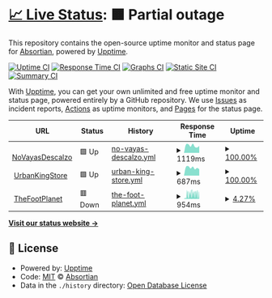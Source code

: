 # [📈 Live Status](https://moon.status.absor.top): <!--live status--> **🟧 Partial outage**

This repository contains the open-source uptime monitor and status page for [Absortian](https://moon.status.absor.top), powered by [Upptime](https://github.com/upptime/upptime).

[![Uptime CI](https://github.com/Absortian/AbsorStatus/workflows/Uptime%20CI/badge.svg)](https://github.com/Absortian/AbsorStatus/actions?query=workflow%3A%22Uptime+CI%22)
[![Response Time CI](https://github.com/Absortian/AbsorStatus/workflows/Response%20Time%20CI/badge.svg)](https://github.com/Absortian/AbsorStatus/actions?query=workflow%3A%22Response+Time+CI%22)
[![Graphs CI](https://github.com/Absortian/AbsorStatus/workflows/Graphs%20CI/badge.svg)](https://github.com/Absortian/AbsorStatus/actions?query=workflow%3A%22Graphs+CI%22)
[![Static Site CI](https://github.com/Absortian/AbsorStatus/workflows/Static%20Site%20CI/badge.svg)](https://github.com/Absortian/AbsorStatus/actions?query=workflow%3A%22Static+Site+CI%22)
[![Summary CI](https://github.com/Absortian/AbsorStatus/workflows/Summary%20CI/badge.svg)](https://github.com/Absortian/AbsorStatus/actions?query=workflow%3A%22Summary+CI%22)

With [Upptime](https://upptime.js.org), you can get your own unlimited and free uptime monitor and status page, powered entirely by a GitHub repository. We use [Issues](https://github.com/Absortian/AbsorStatus/issues) as incident reports, [Actions](https://github.com/Absortian/AbsorStatus/actions) as uptime monitors, and [Pages](https://moon.status.absor.top) for the status page.

<!--start: status pages-->
<!-- This summary is generated by Upptime (https://github.com/upptime/upptime) -->
<!-- Do not edit this manually, your changes will be overwritten -->
<!-- prettier-ignore -->
| URL | Status | History | Response Time | Uptime |
| --- | ------ | ------- | ------------- | ------ |
| <img alt="" src="https://novayasdescalzo.com/img/favicon.ico" height="13"> [NoVayasDescalzo](https://novayasdescalzo.com/) | 🟩 Up | [no-vayas-descalzo.yml](https://github.com/absortian/MoonStatus/commits/HEAD/history/no-vayas-descalzo.yml) | <details><summary><img alt="Response time graph" src="./graphs/no-vayas-descalzo/response-time-week.png" height="20"> 1119ms</summary><br><a href="https://moon.status.absor.top/history/no-vayas-descalzo"><img alt="Response time 1289" src="https://img.shields.io/endpoint?url=https%3A%2F%2Fraw.githubusercontent.com%2Fabsortian%2FMoonStatus%2FHEAD%2Fapi%2Fno-vayas-descalzo%2Fresponse-time.json"></a><br><a href="https://moon.status.absor.top/history/no-vayas-descalzo"><img alt="24-hour response time 1059" src="https://img.shields.io/endpoint?url=https%3A%2F%2Fraw.githubusercontent.com%2Fabsortian%2FMoonStatus%2FHEAD%2Fapi%2Fno-vayas-descalzo%2Fresponse-time-day.json"></a><br><a href="https://moon.status.absor.top/history/no-vayas-descalzo"><img alt="7-day response time 1119" src="https://img.shields.io/endpoint?url=https%3A%2F%2Fraw.githubusercontent.com%2Fabsortian%2FMoonStatus%2FHEAD%2Fapi%2Fno-vayas-descalzo%2Fresponse-time-week.json"></a><br><a href="https://moon.status.absor.top/history/no-vayas-descalzo"><img alt="30-day response time 1046" src="https://img.shields.io/endpoint?url=https%3A%2F%2Fraw.githubusercontent.com%2Fabsortian%2FMoonStatus%2FHEAD%2Fapi%2Fno-vayas-descalzo%2Fresponse-time-month.json"></a><br><a href="https://moon.status.absor.top/history/no-vayas-descalzo"><img alt="1-year response time 1287" src="https://img.shields.io/endpoint?url=https%3A%2F%2Fraw.githubusercontent.com%2Fabsortian%2FMoonStatus%2FHEAD%2Fapi%2Fno-vayas-descalzo%2Fresponse-time-year.json"></a></details> | <details><summary><a href="https://moon.status.absor.top/history/no-vayas-descalzo">100.00%</a></summary><a href="https://moon.status.absor.top/history/no-vayas-descalzo"><img alt="All-time uptime 99.95%" src="https://img.shields.io/endpoint?url=https%3A%2F%2Fraw.githubusercontent.com%2Fabsortian%2FMoonStatus%2FHEAD%2Fapi%2Fno-vayas-descalzo%2Fuptime.json"></a><br><a href="https://moon.status.absor.top/history/no-vayas-descalzo"><img alt="24-hour uptime 100.00%" src="https://img.shields.io/endpoint?url=https%3A%2F%2Fraw.githubusercontent.com%2Fabsortian%2FMoonStatus%2FHEAD%2Fapi%2Fno-vayas-descalzo%2Fuptime-day.json"></a><br><a href="https://moon.status.absor.top/history/no-vayas-descalzo"><img alt="7-day uptime 100.00%" src="https://img.shields.io/endpoint?url=https%3A%2F%2Fraw.githubusercontent.com%2Fabsortian%2FMoonStatus%2FHEAD%2Fapi%2Fno-vayas-descalzo%2Fuptime-week.json"></a><br><a href="https://moon.status.absor.top/history/no-vayas-descalzo"><img alt="30-day uptime 99.79%" src="https://img.shields.io/endpoint?url=https%3A%2F%2Fraw.githubusercontent.com%2Fabsortian%2FMoonStatus%2FHEAD%2Fapi%2Fno-vayas-descalzo%2Fuptime-month.json"></a><br><a href="https://moon.status.absor.top/history/no-vayas-descalzo"><img alt="1-year uptime 99.97%" src="https://img.shields.io/endpoint?url=https%3A%2F%2Fraw.githubusercontent.com%2Fabsortian%2FMoonStatus%2FHEAD%2Fapi%2Fno-vayas-descalzo%2Fuptime-year.json"></a></details>
| <img alt="" src="https://urbankingstore.com/img/favicon.ico" height="13"> [UrbanKingStore](https://urbankingstore.com/) | 🟩 Up | [urban-king-store.yml](https://github.com/absortian/MoonStatus/commits/HEAD/history/urban-king-store.yml) | <details><summary><img alt="Response time graph" src="./graphs/urban-king-store/response-time-week.png" height="20"> 687ms</summary><br><a href="https://moon.status.absor.top/history/urban-king-store"><img alt="Response time 823" src="https://img.shields.io/endpoint?url=https%3A%2F%2Fraw.githubusercontent.com%2Fabsortian%2FMoonStatus%2FHEAD%2Fapi%2Furban-king-store%2Fresponse-time.json"></a><br><a href="https://moon.status.absor.top/history/urban-king-store"><img alt="24-hour response time 558" src="https://img.shields.io/endpoint?url=https%3A%2F%2Fraw.githubusercontent.com%2Fabsortian%2FMoonStatus%2FHEAD%2Fapi%2Furban-king-store%2Fresponse-time-day.json"></a><br><a href="https://moon.status.absor.top/history/urban-king-store"><img alt="7-day response time 687" src="https://img.shields.io/endpoint?url=https%3A%2F%2Fraw.githubusercontent.com%2Fabsortian%2FMoonStatus%2FHEAD%2Fapi%2Furban-king-store%2Fresponse-time-week.json"></a><br><a href="https://moon.status.absor.top/history/urban-king-store"><img alt="30-day response time 649" src="https://img.shields.io/endpoint?url=https%3A%2F%2Fraw.githubusercontent.com%2Fabsortian%2FMoonStatus%2FHEAD%2Fapi%2Furban-king-store%2Fresponse-time-month.json"></a><br><a href="https://moon.status.absor.top/history/urban-king-store"><img alt="1-year response time 800" src="https://img.shields.io/endpoint?url=https%3A%2F%2Fraw.githubusercontent.com%2Fabsortian%2FMoonStatus%2FHEAD%2Fapi%2Furban-king-store%2Fresponse-time-year.json"></a></details> | <details><summary><a href="https://moon.status.absor.top/history/urban-king-store">100.00%</a></summary><a href="https://moon.status.absor.top/history/urban-king-store"><img alt="All-time uptime 99.99%" src="https://img.shields.io/endpoint?url=https%3A%2F%2Fraw.githubusercontent.com%2Fabsortian%2FMoonStatus%2FHEAD%2Fapi%2Furban-king-store%2Fuptime.json"></a><br><a href="https://moon.status.absor.top/history/urban-king-store"><img alt="24-hour uptime 100.00%" src="https://img.shields.io/endpoint?url=https%3A%2F%2Fraw.githubusercontent.com%2Fabsortian%2FMoonStatus%2FHEAD%2Fapi%2Furban-king-store%2Fuptime-day.json"></a><br><a href="https://moon.status.absor.top/history/urban-king-store"><img alt="7-day uptime 100.00%" src="https://img.shields.io/endpoint?url=https%3A%2F%2Fraw.githubusercontent.com%2Fabsortian%2FMoonStatus%2FHEAD%2Fapi%2Furban-king-store%2Fuptime-week.json"></a><br><a href="https://moon.status.absor.top/history/urban-king-store"><img alt="30-day uptime 100.00%" src="https://img.shields.io/endpoint?url=https%3A%2F%2Fraw.githubusercontent.com%2Fabsortian%2FMoonStatus%2FHEAD%2Fapi%2Furban-king-store%2Fuptime-month.json"></a><br><a href="https://moon.status.absor.top/history/urban-king-store"><img alt="1-year uptime 99.99%" src="https://img.shields.io/endpoint?url=https%3A%2F%2Fraw.githubusercontent.com%2Fabsortian%2FMoonStatus%2FHEAD%2Fapi%2Furban-king-store%2Fuptime-year.json"></a></details>
| <img alt="" src="https://thefootplanet.com/wp-content/uploads/2023/05/FAVICON-300x299.png" height="13"> [TheFootPlanet](https://thefootplanet.com/) | 🟥 Down | [the-foot-planet.yml](https://github.com/absortian/MoonStatus/commits/HEAD/history/the-foot-planet.yml) | <details><summary><img alt="Response time graph" src="./graphs/the-foot-planet/response-time-week.png" height="20"> 954ms</summary><br><a href="https://moon.status.absor.top/history/the-foot-planet"><img alt="Response time 1743" src="https://img.shields.io/endpoint?url=https%3A%2F%2Fraw.githubusercontent.com%2Fabsortian%2FMoonStatus%2FHEAD%2Fapi%2Fthe-foot-planet%2Fresponse-time.json"></a><br><a href="https://moon.status.absor.top/history/the-foot-planet"><img alt="24-hour response time 1034" src="https://img.shields.io/endpoint?url=https%3A%2F%2Fraw.githubusercontent.com%2Fabsortian%2FMoonStatus%2FHEAD%2Fapi%2Fthe-foot-planet%2Fresponse-time-day.json"></a><br><a href="https://moon.status.absor.top/history/the-foot-planet"><img alt="7-day response time 954" src="https://img.shields.io/endpoint?url=https%3A%2F%2Fraw.githubusercontent.com%2Fabsortian%2FMoonStatus%2FHEAD%2Fapi%2Fthe-foot-planet%2Fresponse-time-week.json"></a><br><a href="https://moon.status.absor.top/history/the-foot-planet"><img alt="30-day response time 818" src="https://img.shields.io/endpoint?url=https%3A%2F%2Fraw.githubusercontent.com%2Fabsortian%2FMoonStatus%2FHEAD%2Fapi%2Fthe-foot-planet%2Fresponse-time-month.json"></a><br><a href="https://moon.status.absor.top/history/the-foot-planet"><img alt="1-year response time 1526" src="https://img.shields.io/endpoint?url=https%3A%2F%2Fraw.githubusercontent.com%2Fabsortian%2FMoonStatus%2FHEAD%2Fapi%2Fthe-foot-planet%2Fresponse-time-year.json"></a></details> | <details><summary><a href="https://moon.status.absor.top/history/the-foot-planet">4.27%</a></summary><a href="https://moon.status.absor.top/history/the-foot-planet"><img alt="All-time uptime 60.04%" src="https://img.shields.io/endpoint?url=https%3A%2F%2Fraw.githubusercontent.com%2Fabsortian%2FMoonStatus%2FHEAD%2Fapi%2Fthe-foot-planet%2Fuptime.json"></a><br><a href="https://moon.status.absor.top/history/the-foot-planet"><img alt="24-hour uptime 15.62%" src="https://img.shields.io/endpoint?url=https%3A%2F%2Fraw.githubusercontent.com%2Fabsortian%2FMoonStatus%2FHEAD%2Fapi%2Fthe-foot-planet%2Fuptime-day.json"></a><br><a href="https://moon.status.absor.top/history/the-foot-planet"><img alt="7-day uptime 4.27%" src="https://img.shields.io/endpoint?url=https%3A%2F%2Fraw.githubusercontent.com%2Fabsortian%2FMoonStatus%2FHEAD%2Fapi%2Fthe-foot-planet%2Fuptime-week.json"></a><br><a href="https://moon.status.absor.top/history/the-foot-planet"><img alt="30-day uptime 0.00%" src="https://img.shields.io/endpoint?url=https%3A%2F%2Fraw.githubusercontent.com%2Fabsortian%2FMoonStatus%2FHEAD%2Fapi%2Fthe-foot-planet%2Fuptime-month.json"></a><br><a href="https://moon.status.absor.top/history/the-foot-planet"><img alt="1-year uptime 48.88%" src="https://img.shields.io/endpoint?url=https%3A%2F%2Fraw.githubusercontent.com%2Fabsortian%2FMoonStatus%2FHEAD%2Fapi%2Fthe-foot-planet%2Fuptime-year.json"></a></details>

<!--end: status pages-->

[**Visit our status website →**](https://moon.status.absor.top)

## 📄 License

- Powered by: [Upptime](https://github.com/upptime/upptime)
- Code: [MIT](./LICENSE) © [Absortian](https://moon.status.absor.top)
- Data in the `./history` directory: [Open Database License](https://opendatacommons.org/licenses/odbl/1-0/)
